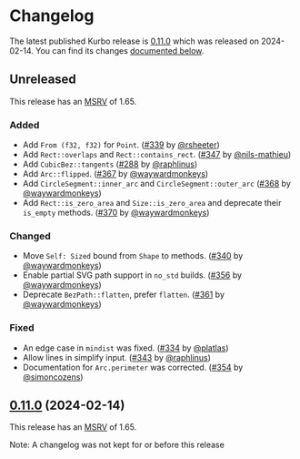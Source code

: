 <!-- Instructions

This changelog follows the patterns described here: <https://keepachangelog.com/en/>.

Subheadings to categorize changes are `added, changed, deprecated, removed, fixed, security`.

-->

# Changelog

The latest published Kurbo release is [0.11.0](#0110-2024-02-14) which was released on 2024-02-14.
You can find its changes [documented below](#0110-2024-02-14).

## Unreleased

This release has an [MSRV][] of 1.65.

### Added

- Add `From (f32, f32)` for `Point`. ([#339] by [@rsheeter])
- Add `Rect::overlaps` and `Rect::contains_rect`. ([#347] by [@nils-mathieu])
- Add `CubicBez::tangents` ([#288] by [@raphlinus])
- Add `Arc::flipped`. ([#367] by [@waywardmonkeys])
- Add `CircleSegment::inner_arc` and `CircleSegment::outer_arc` ([#368] by [@waywardmonkeys])
- Add `Rect::is_zero_area` and `Size::is_zero_area` and deprecate their `is_empty` methods. ([#370] by [@waywardmonkeys])

### Changed

- Move `Self: Sized` bound from `Shape` to methods. ([#340] by [@waywardmonkeys])
- Enable partial SVG path support in `no_std` builds. ([#356] by [@waywardmonkeys])
- Deprecate `BezPath::flatten`, prefer `flatten`. ([#361] by [@waywardmonkeys])

### Fixed

- An edge case in `mindist` was fixed. ([#334] by [@platlas])
- Allow lines in simplify input. ([#343] by [@raphlinus])
- Documentation for `Arc.perimeter` was corrected. ([#354] by [@simoncozens])

## [0.11.0][] (2024-02-14)

This release has an [MSRV][] of 1.65.

Note: A changelog was not kept for or before this release

[@nils-mathieu]: https://github.com/nils-mathieu
[@platlas]: https://github.com/platlas
[@raphlinus]: https://github.com/raphlinus
[@rsheeter]: https://github.com/rsheeter
[@simoncozens]: https://github.com/simoncozens
[@waywardmonkeys]: https://github.com/waywardmonkeys

[#288]: https://github.com/linebender/kurbo/pull/288
[#334]: https://github.com/linebender/kurbo/pull/334
[#339]: https://github.com/linebender/kurbo/pull/339
[#340]: https://github.com/linebender/kurbo/pull/340
[#343]: https://github.com/linebender/kurbo/pull/343
[#347]: https://github.com/linebender/kurbo/pull/347
[#354]: https://github.com/linebender/kurbo/pull/354
[#356]: https://github.com/linebender/kurbo/pull/356
[#361]: https://github.com/linebender/kurbo/pull/361
[#367]: https://github.com/linebender/kurbo/pull/367
[#368]: https://github.com/linebender/kurbo/pull/368
[#370]: https://github.com/linebender/kurbo/pull/370

[Unreleased]: https://github.com/linebender/kurbo/compare/v0.11.0...HEAD
[0.11.0]: https://github.com/linebender/kurbo/releases/tag/v0.11.0

[MSRV]: README.md#minimum-supported-rust-version-msrv
